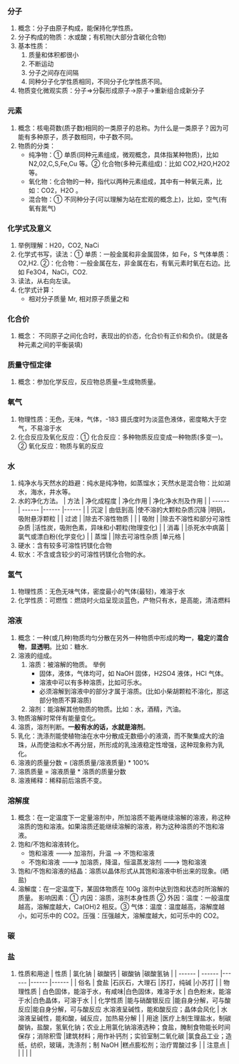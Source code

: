 ### 分子

1. 概念：分子由原子构成，能保持化学性质。
2. 分子构成的物质：水或酸；有机物(大部分含碳化合物)
3. 基本性质：
   1. 质量和体积都很小
   2. 不断运动
   3. 分子之间存在间隔
   4. 同种分子化学性质相同，不同分子化学性质不同。
4. 物质变化微观实质：分子=>分裂形成原子->原子->重新组合成新分子

### 元素

1. 概念：核电荷数(质子数)相同的一类原子的总称。为什么是一类原子？因为可能有多种原子，质子数相同，中子数不同。
2. 物质的分类：
   - 纯净物：① 单质(同种元素组成，微观概念，具体指某种物质)，比如 N2,02,C,S,Fe,Cu 等。② 化合物(多种元素组成)：比如 CO2,H2O,H2O2 等。
   - 氧化物：化合物的一种，指代以两种元素组成，其中有一种氧元素，比如：CO2，H2O 。
   - 混合物：① 不同种分子(可以理解为站在宏观的概念上)，比如，空气(有氧有氮气)

### 化学式及意义

1. 举例理解：H20，CO2, NaCi
2. 化学式书写，读法：① 单质：一般金属和非金属固体，如 Fe，S 气体单质：O2,H2. ②：化合物：一般金属在左，非金属在右，有氧元素时氧在右边。比如 Fe3O4，NaCi，CO2.
3. 读法，从右向左读。
4. 化学式计算：
   - 相对分子质量 Mr, 相对原子质量之和

### 化合价

1. 概念： 不同原子之间化合时，表现出的价态，化合价有正价和负价。(就是各种元素之间的平衡装填)

### 质量守恒定律

1. 概念：参加化学反应，反应物总质量=生成物质量。

### 氧气

1. 物理性质：无色，无味，气体，-183 摄氏度时为淡蓝色液体，密度略大于空气，不易溶于水
2. 化合反应及氧化反应：① 化合反应：多种物质反应变成一种物质(多变一)。② 氧化反应：物质与氧的反应

### 水

1. 纯净水与天然水的趋避：纯水是纯净物，如蒸馏水；天然水是混合物：比如湖水，海水，井水等。
2. 水的净化方法。
   | 方法 | 净化成程度 | 净化作用 | 净化净水剂及作用 |
   | ------ | ------ |------ |------ |
   | 沉淀 | 由低到高 |使不溶的大颗粒杂质沉降 |明矾，吸附悬浮颗粒 |
   | 过滤 | |除去不溶性物质 | |
   | 吸附 | |除去不溶性和部分可溶性杂质 |活性炭，吸附色素，异味和小颗粒(物理变化) |
   | 消毒 | |杀死水中病菌 |氯气或漂白粉(化学变化) |
   | 蒸馏 | |除去可溶性杂质 |单元格 |
3. 硬水：含有较多可溶性钙镁化合物
4. 软水：不含或含较少的可溶性钙镁化合物的水。

### 氢气

1. 物理性质：无色无味气体，密度最小的气体(最轻)，难溶于水
2. 化学性质：可燃性：燃烧时火焰呈现淡蓝色，产物只有水，是高能，清洁燃料

### 溶液

1. 概念：一种(或几种)物质均匀分散在另外一种物质中形成的**均一**，**稳定**的**混合物**，**显透明**。比如：糖水.
2. 溶液的组成。
   1. 溶质：被溶解的物质。
      举例
      - 固体，液体，气体均可，如 NaOH 固体，H2SO4 液体，HCI 气体。
      - 溶液中可以有多种溶质，比如可乐水。
      - 必须溶解到溶液中的部分才属于溶质。(比如小柴胡颗粒不溶化，那这部分物质不算溶质)
   2. 溶剂：能溶解其他物质的物质。比如：水，酒精，汽油。
3. 物质溶解时常伴有能量变化。
4. 溶质，溶剂判断。**一般有水的话，水就是溶剂**。
5. 乳化：洗涤剂能使植物油在水中分散成无数细小的液滴，而不聚集成大的油珠，从而使油和水不再分层，所形成的乳浊液稳定性增强，这种现象称为乳化。
6. 溶液的质量分数 = (溶质质量/溶液质量) \* 100%
7. 溶质质量 = 溶液质量 \* 溶质的质量分数
8. 溶液稀释：稀释前后溶质不变。

### 溶解度

1. 概念：在一定温度下一定量溶剂中，所加溶质不能再继续溶解的溶液，称这种溶质的饱和溶液。如果溶质还能继续溶解的溶液，称为这种溶质的不饱和溶液。
2. 饱和/不饱和溶液转化。
   - 饱和溶液 ---> 加溶剂，升温 --> 不饱和溶液
   - 不饱和溶液 ---> 加溶质，降温，恒温蒸发溶剂 ---> 饱和溶液
3. 饱和/不饱和溶液的结晶：溶质以晶体形式从其饱和溶液中析出来的现象。(晒盐)
4. 溶解度：在一定温度下，某固体物质在 100g 溶剂中达到饱和状态时所溶解的质量。
   影响因素：① 内因：溶质，溶剂本身性质 ② 外因：温度：一般温度越高，溶解度越大，Ca(OH)2 相反。③ 气体：温度：温度越高，溶解度越小，如可乐中的 CO2。压强：压强越大，溶解度越大，如可乐中的 CO2。

### 碳

### 盐

1. 性质和用途
   | 性质 | 氯化钠 | 碳酸钙 | 碳酸钠 |碳酸氢钠 |
   | ------ | ------ |------ |------ |------ |
   | 俗名 | 食盐 |石灰石，大理石 |苏打，纯碱 |小苏打 |
   | 物理性质 | 白色固体，能溶于水，有咸味|白色固体，难溶于水 | 白色粉末，能溶于水|白色晶体，可溶于水 |
   | 化学性质 |能与硝酸银反应 |能自身分解，可与酸反应|能自身分解，可与酸反应 水溶液呈碱性，能和酸反应；晶体会风化 | 水溶液呈碱性，能和酸，碱反应，加热易分解 |
   | 用途 |医疗上制生理盐水，制碳酸钠，盐酸，氢氧化钠；农业上用氯化钠溶液选种；食盐，腌制食物能长时间保存；消除积雪 |建筑材料；用作补钙剂；实验室制二氧化碳 |氯食品工业；造纸，纺织，玻璃，洗涤剂；制 NaOH |糕点膨松剂；治疗胃酸过多 |
   | 注意点 | | | | |

